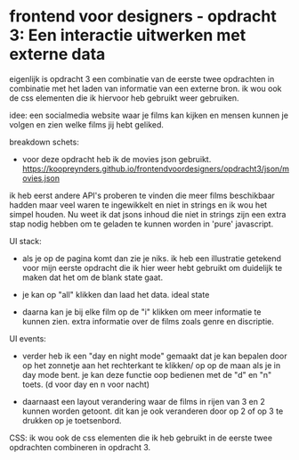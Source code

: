 # frontend voor designers - opdracht 3: Een interactie uitwerken met externe data
eigenlijk is opdracht 3 een combinatie van de eerste twee opdrachten in combinatie met het laden van informatie van een externe bron.
ik wou ook de css elementen die ik hiervoor heb gebruikt weer gebruiken.


idee:
een socialmedia website waar je films kan kijken en mensen kunnen je volgen en zien welke films jij hebt geliked.

breakdown schets:

- voor deze opdracht heb ik de movies json gebruikt. https://koopreynders.github.io/frontendvoordesigners/opdracht3/json/movies.json

ik heb eerst andere API's proberen te vinden die meer films beschikbaar hadden maar veel waren te ingewikkelt en niet in strings en ik wou het simpel houden. 
Nu weet ik dat jsons inhoud die niet in strings zijn een extra stap nodig hebben om te geladen te kunnen worden in 'pure' javascript.

UI stack:
- als je op de pagina komt dan zie je niks.
ik heb een illustratie getekend voor mijn eerste opdracht die ik hier weer hebt gebruikt om duidelijk te maken dat het om de blank state gaat.

- je kan op "all" klikken dan laad het data.
ideal state

- daarna kan je bij elke film op de "i" klikken om meer informatie te kunnen zien.
extra informatie over de films zoals genre en discriptie.

UI events:
- verder heb ik een "day en night mode" gemaakt dat je kan bepalen door op het zonnetje aan het rechterkant te klikken/ op op de maan als je in day mode bent. je kan deze functie oop bedienen met de "d" en "n" toets.  (d voor day en n voor nacht)

- daarnaast een layout verandering waar de films in rijen van 3 en 2 kunnen worden getoont. 
dit kan je ook veranderen door op 2 of op 3 te drukken op je toetsenbord.


CSS:
ik wou ook de css elementen die ik heb gebruikt in de eerste twee opdrachten combineren in opdracht 3.



